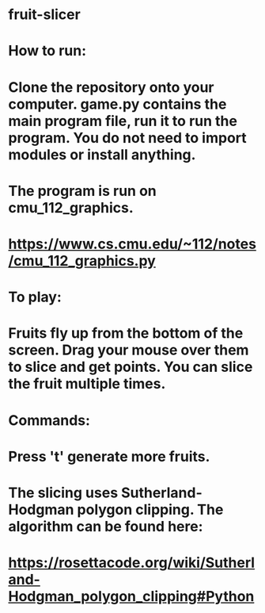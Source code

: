 # fruit-slicer
#
# How to run:
# Clone the repository onto your computer. game.py contains the main program file, run it to run the program. You do not need to import modules or install anything. 
#
# The program is run on cmu_112_graphics. 
# https://www.cs.cmu.edu/~112/notes/cmu_112_graphics.py
#
# To play:
# Fruits fly up from the bottom of the screen. Drag your mouse over them to slice and get points. You can slice the fruit multiple times.
# 
# Commands:
# Press 't' generate more fruits.
#
# The slicing uses Sutherland-Hodgman polygon clipping. The algorithm can be found here:
# https://rosettacode.org/wiki/Sutherland-Hodgman_polygon_clipping#Python
